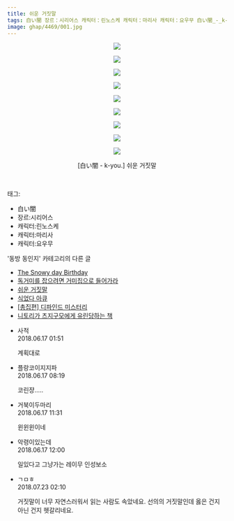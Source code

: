 ```yaml
---
title: 쉬운 거짓말
tags: 白い闇 장르：시리어스 캐릭터：린노스케 캐릭터：마리사 캐릭터：요우무 白い闇_-_k-you． 동방_동인지
image: ghap/4469/001.jpg
---
```

<div class="article">
<p style="text-align: center; clear: none; float: none;"><img src="{{ site.nasurl }}/ghap/4469/001.jpg"/></p>
<p style="text-align: center; clear: none; float: none;"><img src="{{ site.nasurl }}/ghap/4469/002.jpg"/></p>
<p style="text-align: center; clear: none; float: none;"><img src="{{ site.nasurl }}/ghap/4469/003.jpg"/></p>
<p style="text-align: center; clear: none; float: none;"><img src="{{ site.nasurl }}/ghap/4469/004.jpg"/></p>
<p style="text-align: center; clear: none; float: none;"><img src="{{ site.nasurl }}/ghap/4469/005.jpg"/></p>
<p style="text-align: center; clear: none; float: none;"><img src="{{ site.nasurl }}/ghap/4469/006.jpg"/></p>
<p style="text-align: center; clear: none; float: none;"><img src="{{ site.nasurl }}/ghap/4469/007.jpg"/></p>
<p style="text-align: center; clear: none; float: none;"><img src="{{ site.nasurl }}/ghap/4469/008.jpg"/></p>
<p style="text-align: center; clear: none; float: none;"><img src="{{ site.nasurl }}/ghap/4469/009.jpg"/></p>
<p style="text-align: center; clear: none; float: none;">[白い闇 - k-you.] 쉬운 거짓말</p>
<p><br/></p>
</div><div class="tagTrail">
<p>태그: </p>
<ul>
<li>白い闇</li>
<li>장르:시리어스</li>
<li>캐릭터:린노스케</li>
<li>캐릭터:마리사</li>
<li>캐릭터:요우무</li>
</ul>
</div><div class="another">
<p>'동방 동인지' 카테고리의 다른 글</p>
<ul>
<li><a href="/2018-06-17-ghap_4471">The Snowy day Birthday</a></li>
<li><a href="/2018-06-17-ghap_4470">독거미를 잡으려면 거미집으로 들어가라</a></li>
<li><a href="/2018-06-17-ghap_4469">쉬운 거짓말</a></li>
<li><a href="/2018-06-13-ghap_4468">식었다 아큐</a></li>
<li><a href="/2018-06-13-ghap_4466">[총집편] 디파인드 미스터리</a></li>
<li><a href="/2018-06-11-ghap_4464">니토리가 츠지구모에게 유린당하는 책</a></li>
</ul>
</div><div class="cb_module cb_fluid">
<div class="cb_wrt cb_profile">
<div class="comment">
<ul>
<li class="cb_thumb_off" id="comment15271706">
<div class="cb_comment_area">
<div class="cb_info_area">
<div class="cb_section">
<span class="cb_nick_name">사적</span>
</div>
<div class="cb_section">
<span class="cb_date">2018.06.17 01:51 </span>
</div>
</div>
<div class="cb_dsc_comment">
<p class="cb_dsc">
											계획대로
										</p>
</div>
</div></li>
<li class="cb_thumb_off" id="comment15271753">
<div class="cb_comment_area">
<div class="cb_info_area">
<div class="cb_section">
<span class="cb_nick_name">플랑코이지지파</span>
</div>
<div class="cb_section">
<span class="cb_date">2018.06.17 08:19 </span>
</div>
</div>
<div class="cb_dsc_comment">
<p class="cb_dsc">
											코린쟝.....
										</p>
</div>
</div></li>
<li class="cb_thumb_off" id="comment15271790">
<div class="cb_comment_area">
<div class="cb_info_area">
<div class="cb_section">
<span class="cb_nick_name">거북이두마리</span>
</div>
<div class="cb_section">
<span class="cb_date">2018.06.17 11:31 </span>
</div>
</div>
<div class="cb_dsc_comment">
<p class="cb_dsc">
											윈윈윈이네
										</p>
</div>
</div></li>
<li class="cb_thumb_off" id="comment15271800">
<div class="cb_comment_area">
<div class="cb_info_area">
<div class="cb_section">
<span class="cb_nick_name">악령이있는데</span>
</div>
<div class="cb_section">
<span class="cb_date">2018.06.17 12:00 </span>
</div>
</div>
<div class="cb_dsc_comment">
<p class="cb_dsc">
											일있다고 그냥가는 레이무 인성보소
										</p>
</div>
</div></li>
<li class="cb_thumb_off" id="comment15291914">
<div class="cb_comment_area">
<div class="cb_info_area">
<div class="cb_section">
<span class="cb_nick_name">ㄱㅁㅎ</span>
</div>
<div class="cb_section">
<span class="cb_date">2018.07.23 02:10 </span>
</div>
</div>
<div class="cb_dsc_comment">
<p class="cb_dsc">
											거짓말이 너무 자연스러워서 읽는 사람도 속았네요. 선의의 거짓말인데 옳은 건지 아닌 건지 헷갈리네요.
										</p>
</div>
</div></li>
</ul>
</div>
</div><!-- commentList close -->
</div>